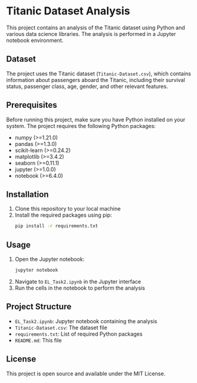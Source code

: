 # Titanic Dataset Analysis

This project contains an analysis of the Titanic dataset using Python and various data science libraries. The analysis is performed in a Jupyter notebook environment.

## Dataset

The project uses the Titanic dataset (`Titanic-Dataset.csv`), which contains information about passengers aboard the Titanic, including their survival status, passenger class, age, gender, and other relevant features.

## Prerequisites

Before running this project, make sure you have Python installed on your system. The project requires the following Python packages:

- numpy (>=1.21.0)
- pandas (>=1.3.0)
- scikit-learn (>=0.24.2)
- matplotlib (>=3.4.2)
- seaborn (>=0.11.1)
- jupyter (>=1.0.0)
- notebook (>=6.4.0)

## Installation

1. Clone this repository to your local machine
2. Install the required packages using pip:
   ```bash
   pip install -r requirements.txt
   ```

## Usage

1. Open the Jupyter notebook:
   ```bash
   jupyter notebook
   ```
2. Navigate to `EL_Task2.ipynb` in the Jupyter interface
3. Run the cells in the notebook to perform the analysis

## Project Structure

- `EL_Task2.ipynb`: Jupyter notebook containing the analysis
- `Titanic-Dataset.csv`: The dataset file
- `requirements.txt`: List of required Python packages
- `README.md`: This file

## License

This project is open source and available under the MIT License. 